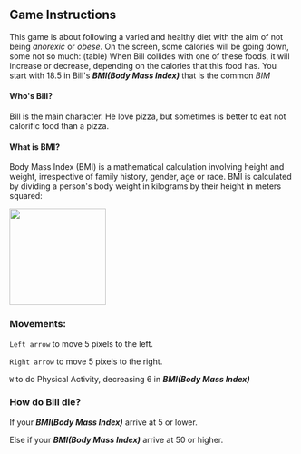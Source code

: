 ## Game Instructions 
This game is about following a varied and healthy diet with the aim of not being *anorexic* or *obese*.
On the screen, some calories will be going down, some not so much:
(table)
When Bill collides with one of these foods, it will increase or decrease, depending on the calories that this food has.
You start with 18.5 in Bill's ***BMI(Body Mass Index)*** that is the common *BIM*
#### Who's Bill?
Bill is the main character. He love pizza, but sometimes is better to eat not calorific food than a pizza.

#### What is BMI?
Body Mass Index (BMI) is a mathematical calculation involving height and weight, irrespective of family history, gender, age or race. 
BMI is calculated by dividing a person's body weight in kilograms by their height in meters squared:

<img src="https://image.ibb.co/jg7KmS/bmi_calc.png" width="170">

### Movements:
```Left arrow``` to move 5 pixels to the left.

```Right arrow``` to move 5 pixels to the right.

```W``` to do Physical Activity, decreasing 6 in ***BMI(Body Mass Index)***

### How do Bill die?
If your ***BMI(Body Mass Index)*** arrive at 5 or lower.

Else if your ***BMI(Body Mass Index)*** arrive at 50 or higher.
